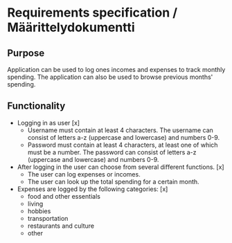# Requirements specification / Määrittelydokumentti
  
## Purpose  
Application can be used to log ones incomes and expenses to track monthly spending. The application can also be used to browse previous months' spending.
  
## Functionality  
- Logging in as user [x]
  - Username must contain at least 4 characters. The username can consist of letters a-z (uppercase and lowercase) and numbers 0-9.
  - Password must contain at least 4 characters, at least one of which must be a number. The password can consist of letters a-z (uppercase and lowercase) and numbers 0-9.
- After logging in the user can choose from several different functions. [x]
  - The user can log expenses or incomes.
  - The user can look up the total spending for a certain month.
- Expenses are logged by the following categories: [x]
  - food and other essentials
  - living
  - hobbies
  - transportation
  - restaurants and culture
  - other


